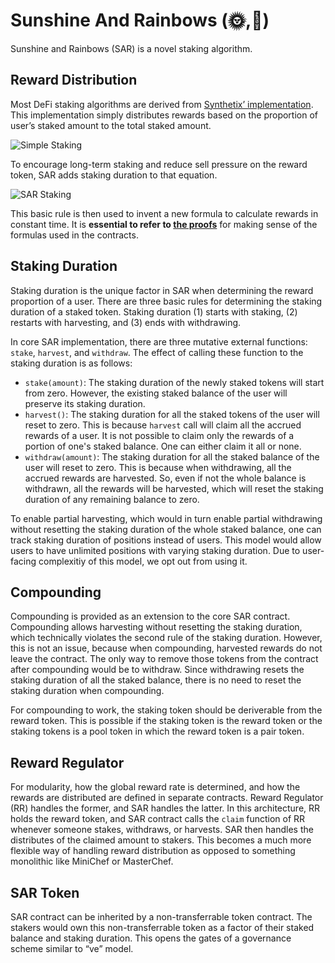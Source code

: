 # Sunshine And Rainbows (🌞,🌈)

Sunshine and Rainbows (SAR) is a novel staking algorithm.

## Reward Distribution

Most DeFi staking algorithms are derived from [Synthetix’ implementation](https://github.com/Synthetixio/synthetix/blob/v2.54.0/contracts/StakingRewards.sol).
This implementation simply distributes rewards based on the proportion of user’s
staked amount to the total staked amount.

![Simple Staking](https://latex.codecogs.com/svg.image?\textit{reward&space;proportio}n&space;=&space;\frac{\textit{user&space;stake&space;balance}}{\textit{total&space;staked}})

To encourage long-term staking and reduce sell pressure on the reward token,
SAR adds staking duration to that equation.

![SAR Staking](https://latex.codecogs.com/svg.image?\textit{reward&space;proportio}n&space;=&space;\frac{\textit{user&space;stake&space;balance}}{\textit{total&space;staked}}&space;\times&space;\frac{\textit{user&space;staking&space;duration}}{\textit{average&space;staking&space;duration}})

This basic rule is then used to invent a new formula to calculate
rewards in constant time. It is **essential to refer to [the proofs](https://gateway.pinata.cloud/ipfs/Qmat8gcrWjbFqDK5Aw3X8c29q1DQpNJR3T6wpbRoY3AfHA)**
for making sense of the formulas used in the contracts.

## Staking Duration

Staking duration is the unique factor in SAR when determining the reward
proportion of a user. There are three basic rules for determining the
staking duration of a staked token. Staking duration (1) starts with staking,
(2) restarts with harvesting, and (3) ends with withdrawing.

In core SAR implementation, there are three mutative external functions:
`stake`, `harvest`, and `withdraw`. The effect of calling these function to the
staking duration is as follows:

* `stake(amount)`: The staking duration of the newly staked tokens will start
from zero. However, the existing staked balance of the user will preserve its
staking duration.
* `harvest()`: The staking duration for all the staked tokens of the user
will reset to zero. This is because `harvest` call will claim all the accrued
rewards of a user. It is not possible to claim only the rewards of a portion
of one's staked balance. One can either claim it all or none.
* `withdraw(amount)`: The staking duration for all the staked balance of the
user will reset to zero. This is because when withdrawing, all the accrued
rewards are harvested. So, even if not the whole balance is withdrawn, all
the rewards will be harvested, which will reset the staking duration of any
remaining balance to zero.

To enable partial harvesting, which would in turn enable partial withdrawing
without resetting the staking duration of the whole staked balance, one can
track staking duration of positions instead of users. This model would allow
users to have unlimited positions with varying staking duration. Due to
user-facing complexitiy of this model, we opt out from using it.

## Compounding

Compounding is provided as an extension to the core SAR contract.
Compounding allows harvesting without resetting the staking duration, which
technically violates the second rule of the staking duration. However, this
is not an issue, because when compounding, harvested rewards do not leave
the contract. The only way to remove those tokens from the contract after
compounding would be to withdraw. Since withdrawing resets the staking
duration of all the staked balance, there is no need to reset the staking
duration when compounding.

For compounding to work, the staking token should be deriverable from the
reward token. This is possible if the staking token is the reward token or the
staking tokens is a pool token in which the reward token is a pair token.


## Reward Regulator

For modularity, how the global reward rate is determined, and how the rewards
are distributed are defined in separate contracts. Reward Regulator (RR)
handles the former, and SAR handles the latter. In this architecture, RR holds
the reward token, and SAR contract calls the `claim` function of RR whenever
someone stakes, withdraws, or harvests. SAR then handles the distributes
of the claimed amount to stakers. This becomes a much more flexible way of
handling reward distribution as opposed to something monolithic like MiniChef
or MasterChef.

## SAR Token

SAR contract can be inherited by a non-transferrable token contract. The stakers
would own this non-transferrable token as a factor of their staked balance and
staking duration. This opens the gates of a governance scheme similar to “ve”
model.
